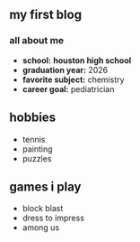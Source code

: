 ## my first blog

### all about me
- **school:** **houston high school**
- **graduation year:** 2026
- **favorite subject:** chemistry
- **career goal:** pediatrician

## hobbies
- tennis
- painting
- puzzles

## games i play
- block blast
- dress to impress
- among us

